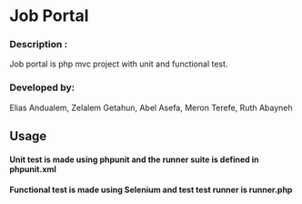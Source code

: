 # Job Portal
### Description : 
Job portal is php mvc project with unit and functional test.
### Developed by: 
Elias Andualem, Zelalem Getahun, Abel Asefa, Meron Terefe, Ruth Abayneh
## Usage
#### Unit test is made using phpunit and the runner suite is defined in phpunit.xml
#### Functional test is made using Selenium and test test runner is runner.php
